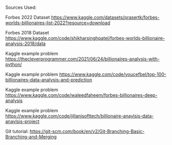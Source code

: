 Sources Used:

Forbes 2022 Dataset
https://www.kaggle.com/datasets/prasertk/forbes-worlds-billionaires-list-2022?resource=download

Forbes 2018 Dataset
https://www.kaggle.com/code/shikharsinghpatel/forbes-worlds-billionaire-analysis-2018/data 

Kaggle example problem
https://thecleverprogrammer.com/2021/06/24/billionaires-analysis-with-python/ 

Kaggle example problem
https://www.kaggle.com/code/youcefbel/top-100-billionaires-data-analysis-and-prediction 

Kaggle example problem
https://www.kaggle.com/code/waleedfaheem/forbes-billionaires-deep-analysis

Kaggle example problem
https://www.kaggle.com/code/jillanisofttech/billionaire-anaylsis-data-anaylsis-project

Git tutorial:
https://git-scm.com/book/en/v2/Git-Branching-Basic-Branching-and-Merging 